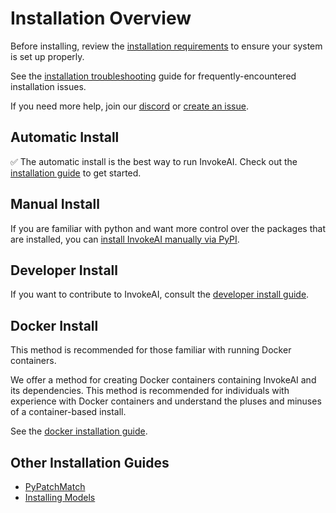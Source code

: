 # Installation Overview

Before installing, review the [installation requirements] to ensure your system is set up properly.

See the [installation troubleshooting] guide for frequently-encountered installation issues.

If you need more help, join our [discord] or [create an issue].

<h2>Automatic Install</h2>

✅ The automatic install is the best way to run InvokeAI. Check out the [installation guide] to get started.

<h2>Manual Install</h2>

If you are familiar with python and want more control over the packages that are installed, you can [install InvokeAI manually via PyPI].

<h2>Developer Install</h2>

If you want to contribute to InvokeAI, consult the [developer install guide].

<h2>Docker Install</h2>

This method is recommended for those familiar with running Docker containers.

We offer a method for creating Docker containers containing InvokeAI and its dependencies. This method is recommended for individuals with experience with Docker containers and understand the pluses and minuses of a container-based install.

See the [docker installation guide].

<h2>Other Installation Guides</h2>

- [PyPatchMatch](060_INSTALL_PATCHMATCH.md)
- [Installing Models](050_INSTALLING_MODELS.md)

[install InvokeAI manually via PyPI]: 020_INSTALL_MANUAL.md
[developer install guide]: INSTALL_DEVELOPMENT.md
[docker installation guide]: 040_INSTALL_DOCKER.md
[installation guide]: 010_INSTALL_AUTOMATED.md
[installation troubleshooting]: INSTALL_TROUBLESHOOTING.md
[discord]: discord.gg/invoke-ai
[create an issue]: https://github.com/invoke-ai/InvokeAI/issues
[installation requirements]: INSTALL_REQUIREMENTS.md
